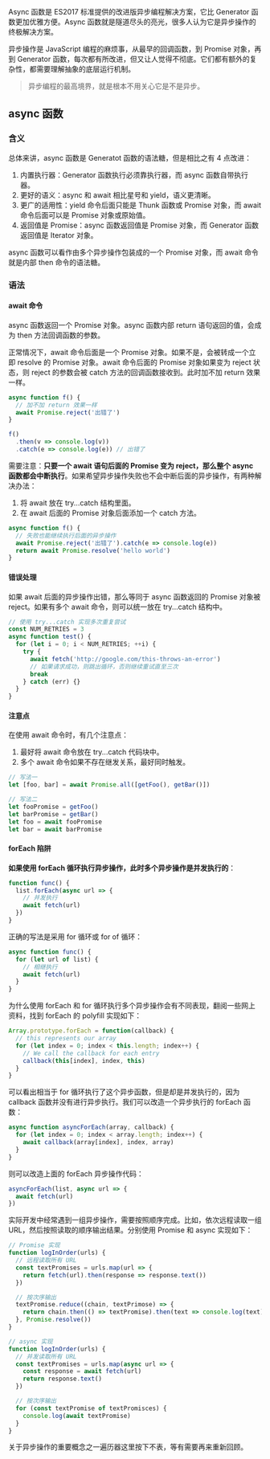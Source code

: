 [pixiv: 29166434]: # 'https://chanshiyu.com/poi/2019/23.jpg'

Async 函数是 ES2017 标准提供的改进版异步编程解决方案，它比 Generator 函数更加优雅方便。Async 函数就是隧道尽头的亮光，很多人认为它是异步操作的终极解决方案。

异步操作是 JavaScript 编程的麻烦事，从最早的回调函数，到 Promise 对象，再到 Generator 函数，每次都有所改进，但又让人觉得不彻底。它们都有额外的复杂性，都需要理解抽象的底层运行机制。

> 异步编程的最高境界，就是根本不用关心它是不是异步。

## async 函数

### 含义

总体来讲，async 函数是 Generatot 函数的语法糖，但是相比之有 4 点改进：

1. 内置执行器：Generator 函数执行必须靠执行器，而 async 函数自带执行器。
2. 更好的语义：async 和 await 相比星号和 yield，语义更清晰。
3. 更广的适用性：yield 命令后面只能是 Thunk 函数或 Promise 对象，而 await 命令后面可以是 Promise 对象或原始值。
4. 返回值是 Promise：async 函数返回值是 Promise 对象，而 Generator 函数返回值是 Iterator 对象。

async 函数可以看作由多个异步操作包装成的一个 Promise 对象，而 await 命令就是内部 then 命令的语法糖。

### 语法

#### await 命令

async 函数返回一个 Promise 对象。async 函数内部 return 语句返回的值，会成为 then 方法回调函数的参数。

正常情况下，await 命令后面是一个 Promise 对象。如果不是，会被转成一个立即 resolve 的 Promise 对象。await 命令后面的 Promise 对象如果变为 reject 状态，则 reject 的参数会被 catch 方法的回调函数接收到。此时加不加 return 效果一样。

```javascript
async function f() {
  // 加不加 return 效果一样
  await Promise.reject('出错了')
}

f()
  .then(v => console.log(v))
  .catch(e => console.log(e)) // 出错了
```

需要注意：**只要一个 await 语句后面的 Promise 变为 reject，那么整个 async 函数都会中断执行**。如果希望异步操作失败也不会中断后面的异步操作，有两种解决办法：

1. 将 await 放在 try...catch 结构里面。
2. 在 await 后面的 Promise 对象后面添加一个 catch 方法。

```javascript
async function f() {
  // 失败也能继续执行后面的异步操作
  await Promise.reject('出错了').catch(e => console.log(e))
  return await Promise.resolve('hello world')
}
```

#### 错误处理

如果 await 后面的异步操作出错，那么等同于 async 函数返回的 Promise 对象被 reject。如果有多个 await 命令，则可以统一放在 try...catch 结构中。

```javascript
// 使用 try...catch 实现多次重复尝试
const NUM_RETRIES = 3
async function test() {
  for (let i = 0; i < NUM_RETRIES; ++i) {
    try {
      await fetch('http://google.com/this-throws-an-error')
      // 如果请求成功，则跳出循环，否则继续重试直至三次
      break
    } catch (err) {}
  }
}
```

#### 注意点

在使用 await 命令时，有几个注意点：

1. 最好将 await 命令放在 try...catch 代码块中。
2. 多个 await 命令如果不存在继发关系，最好同时触发。

```javascript
// 写法一
let [foo, bar] = await Promise.all([getFoo(), getBar()])

// 写法二
let fooPromise = getFoo()
let barPromise = getBar()
let foo = await fooPromise
let bar = await barPromise
```

#### forEach 陷阱

**如果使用 forEach 循环执行异步操作，此时多个异步操作是并发执行的**：

```javascript
function func() {
  list.forEach(async url => {
    // 并发执行
    await fetch(url)
  })
}
```

正确的写法是采用 for 循环或 for of 循环：

```javascript
async function func() {
  for (let url of list) {
    // 相继执行
    await fetch(url)
  }
}
```

为什么使用 forEach 和 for 循环执行多个异步操作会有不同表现，翻阅一些网上资料，找到 forEach 的 polyfill 实现如下：

```javascript
Array.prototype.forEach = function(callback) {
  // this represents our array
  for (let index = 0; index < this.length; index++) {
    // We call the callback for each entry
    callback(this[index], index, this)
  }
}
```

可以看出相当于 for 循环执行了这个异步函数，但是却是并发执行的，因为 callback 函数并没有进行异步执行。我们可以改造一个异步执行的 forEach 函数：

```javascript
async function asyncForEach(array, callback) {
  for (let index = 0; index < array.length; index++) {
    await callback(array[index], index, array)
  }
}
```

则可以改造上面的 forEach 异步操作代码：

```javascript
asyncForEach(list, async url => {
  await fetch(url)
})
```

实际开发中经常遇到一组异步操作，需要按照顺序完成。比如，依次远程读取一组 URL，然后按照读取的顺序输出结果。分别使用 Promise 和 async 实现如下：

```javascript
// Promise 实现
function logInOrder(urls) {
  // 远程读取所有 URL
  const textPromises = urls.map(url => {
    return fetch(url).then(response => response.text())
  })

  // 按次序输出
  textPromise.reduce((chain, textPrimose) => {
    return chain.then(() => textPromise).then(text => console.log(text))
  }, Promise.resolve())
}

// async 实现
function logInOrder(urls) {
  // 并发读取所有 URL
  const textPromises = urls.map(async url => {
    const response = await fetch(url)
    return response.text()
  })

  // 按次序输出
  for (const textPromise of textPromisces) {
    console.log(await textPromise)
  }
}
```

关于异步操作的重要概念之一遍历器这里按下不表，等有需要再来重新回顾。
